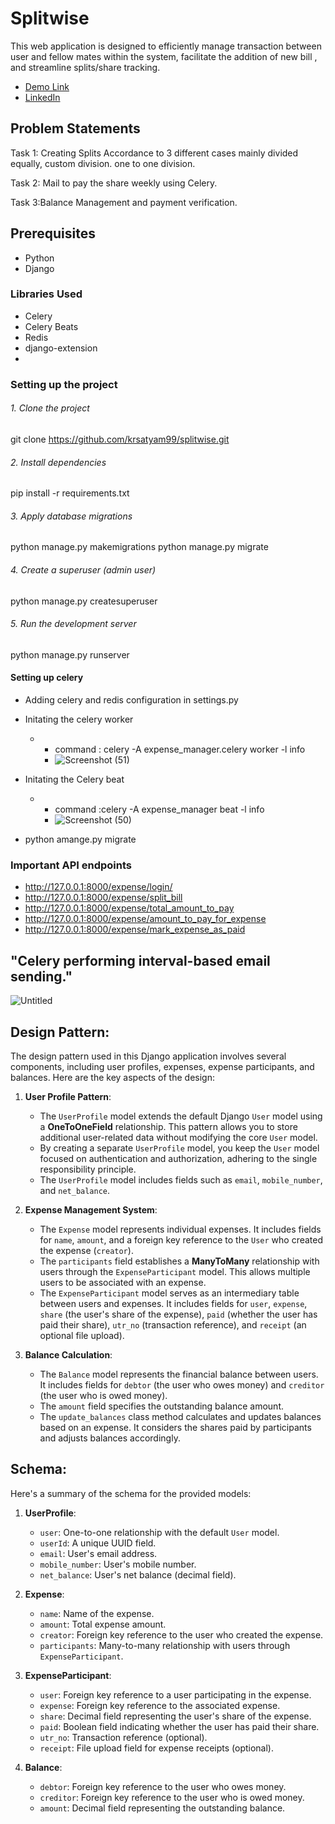 # Splitwise

This web application is designed to efficiently manage transaction between user and fellow mates within the system, facilitate the addition of new bill , and streamline splits/share tracking.

- [Demo Link](#demo-link)
- [LinkedIn](https://www.linkedin.com/in/kumar-satyam-769340243/)


## Problem Statements

Task 1: Creating Splits Accordance to 3 different cases mainly divided equally, custom division. one to one division.

Task 2: Mail to pay the share weekly using Celery. 

Task 3:Balance Management and payment verification.


## Prerequisites

- Python
- Django


### Libraries Used

- Celery
- Celery Beats
- Redis
- django-extension
- 
### Setting up the project
###### 1. Clone the project
git clone https://github.com/krsatyam99/splitwise.git
###### 2. Install dependencies
pip install -r requirements.txt

###### 3. Apply database migrations
python manage.py makemigrations
python manage.py migrate



###### 4. Create a superuser (admin user)
python manage.py createsuperuser

###### 5. Run the development server
python manage.py runserver




#### Setting up celery
- Adding celery and redis configuration in settings.py
- Initating the celery worker
  
  - - command :  celery -A expense_manager.celery worker -l info
    - ![Screenshot (51)](https://github.com/krsatyam99/splitwise/assets/103446420/bb8f61ac-8473-48e2-b49a-e4ffb3951292)


- Initating the Celery beat
   - - command :celery -A expense_manager beat -l info
     - ![Screenshot (50)](https://github.com/krsatyam99/splitwise/assets/103446420/08f22e45-4df2-4ce3-9ee5-d1580b839335)

       
- python amange.py migrate
### Important API endpoints

-  http://127.0.0.1:8000/expense/login/
-  http://127.0.0.1:8000/expense/split_bill
-  http://127.0.0.1:8000/expense/total_amount_to_pay
-  http://127.0.0.1:8000/expense/amount_to_pay_for_expense
-  http://127.0.0.1:8000/expense/mark_expense_as_paid


## "Celery performing interval-based email sending."


![Untitled](https://github.com/krsatyam99/splitwise/assets/103446420/817a5f7e-eb4e-4181-8c10-5d75150b4723)


## Design Pattern:
The design pattern used in this Django application involves several components, including user profiles, expenses, expense participants, and balances. Here are the key aspects of the design:

1. **User Profile Pattern**:
    - The `UserProfile` model extends the default Django `User` model using a **OneToOneField** relationship. This pattern allows you to store additional user-related data without modifying the core `User` model.
    - By creating a separate `UserProfile` model, you keep the `User` model focused on authentication and authorization, adhering to the single responsibility principle.
    - The `UserProfile` model includes fields such as `email`, `mobile_number`, and `net_balance`.

2. **Expense Management System**:
    - The `Expense` model represents individual expenses. It includes fields for `name`, `amount`, and a foreign key reference to the `User` who created the expense (`creator`).
    - The `participants` field establishes a **ManyToMany** relationship with users through the `ExpenseParticipant` model. This allows multiple users to be associated with an expense.
    - The `ExpenseParticipant` model serves as an intermediary table between users and expenses. It includes fields for `user`, `expense`, `share` (the user's share of the expense), `paid` (whether the user has paid their share), `utr_no` (transaction reference), and `receipt` (an optional file upload).

3. **Balance Calculation**:
    - The `Balance` model represents the financial balance between users. It includes fields for `debtor` (the user who owes money) and `creditor` (the user who is owed money).
    - The `amount` field specifies the outstanding balance amount.
    - The `update_balances` class method calculates and updates balances based on an expense. It considers the shares paid by participants and adjusts balances accordingly.

## Schema:
Here's a summary of the schema for the provided models:

1. **UserProfile**:
    - `user`: One-to-one relationship with the default `User` model.
    - `userId`: A unique UUID field.
    - `email`: User's email address.
    - `mobile_number`: User's mobile number.
    - `net_balance`: User's net balance (decimal field).

2. **Expense**:
    - `name`: Name of the expense.
    - `amount`: Total expense amount.
    - `creator`: Foreign key reference to the user who created the expense.
    - `participants`: Many-to-many relationship with users through `ExpenseParticipant`.

3. **ExpenseParticipant**:
    - `user`: Foreign key reference to a user participating in the expense.
    - `expense`: Foreign key reference to the associated expense.
    - `share`: Decimal field representing the user's share of the expense.
    - `paid`: Boolean field indicating whether the user has paid their share.
    - `utr_no`: Transaction reference (optional).
    - `receipt`: File upload field for expense receipts (optional).

4. **Balance**:
    - `debtor`: Foreign key reference to the user who owes money.
    - `creditor`: Foreign key reference to the user who is owed money.
    - `amount`: Decimal field representing the outstanding balance.



